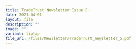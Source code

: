 ```yaml
---
title: TradeTrust Newsletter Issue 5
date: 2021-04-01
layout: file
description: ""
image: ""
variant: tiptap
file_url: /files/Newsletter/TradeTrust_newsletter_5.pdf
---
```


